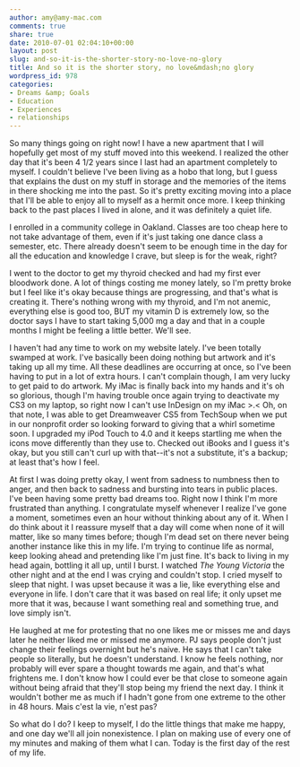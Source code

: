 ```yaml
---
author: amy@amy-mac.com
comments: true
share: true
date: 2010-07-01 02:04:10+00:00
layout: post
slug: and-so-it-is-the-shorter-story-no-love-no-glory
title: And so it is the shorter story, no love&mdash;no glory
wordpress_id: 978
categories:
- Dreams &amp; Goals
- Education
- Experiences
- relationships
---
```


So many things going on right now! I have a new apartment that I will hopefully get most of my stuff moved into this weekend. I realized the other day that it's been 4 1/2 years since I last had an apartment completely to myself. I couldn't believe I've been living as a hobo that long, but I guess that explains the dust on my stuff in storage and the memories of the items in there shocking me into the past. So it's pretty exciting moving into a place that I'll be able to enjoy all to myself as a hermit once more. I keep thinking back to the past places I lived in alone, and it was definitely a quiet life.

I enrolled in a community college in Oakland. Classes are too cheap here to not take advantage of them, even if it's just taking one dance class a semester, etc. There already doesn't seem to be enough time in the day for all the education and knowledge I crave, but sleep is for the weak, right?

I went to the doctor to get my thyroid checked and had my first ever bloodwork done. A lot of things costing me money lately, so I'm pretty broke but I feel like it's okay because things are progressing, and that's what is creating it. There's nothing wrong with my thyroid, and I'm not anemic, everything else is good too, BUT my vitamin D is extremely low, so the doctor says I have to start taking 5,000 mg a day and that in a couple months I might be feeling a little better. We'll see.

I haven't had any time to work on my website lately. I've been totally swamped at work. I've basically been doing nothing but artwork and it's taking up all my time. All these deadlines are occurring at once, so I've been having to put in a lot of extra hours. I can't complain though, I am very lucky to get paid to do artwork. My iMac is finally back into my hands and it's oh so glorious, though I'm having trouble once again trying to deactivate my CS3 on my laptop, so right now I can't use InDesign on my iMac >.< Oh, on that note, I was able to get Dreamweaver CS5 from TechSoup when we put in our nonprofit order so looking forward to giving that a whirl sometime soon. I upgraded my iPod Touch to 4.0 and it keeps startling me when the icons move differently than they use to. Checked out iBooks and I guess it's okay, but you still can't curl up with that--it's not a substitute, it's a backup; at least that's how I feel.

At first I was doing pretty okay, I went from sadness to numbness then to anger, and then back to sadness and bursting into tears in public places. I've been having some pretty bad dreams too. Right now I think I'm more frustrated than anything. I congratulate myself whenever I realize I've gone a moment, sometimes even an hour without thinking about any of it. When I do think about it I reassure myself that a day will come when none of it will matter, like so many times before; though I'm dead set on there never being another instance like this in my life. I'm trying to continue life as normal, keep looking ahead and pretending like I'm just fine. It's back to living in my head again, bottling it all up, until I burst. I watched _The Young Victoria_ the other night and at the end I was crying and couldn't stop. I cried myself to sleep that night. I was upset because it was a lie, like everything else and everyone in life. I don't care that it was based on real life; it only upset me more that it was, because I want something real and something true, and love simply isn't.

He laughed at me for protesting that no one likes me or misses me and days later he neither liked me or missed me anymore. PJ says people don't just change their feelings overnight but he's naive. He says that I can't take people so literally, but he doesn't understand. I know he feels nothing, nor probably will ever spare a thought towards me again, and that's what frightens me. I don't know how I could ever be that close to someone again without being afraid that they'll stop being my friend the next day. I think it wouldn't bother me as much if I hadn't gone from one extreme to the other in 48 hours. Mais c'est la vie, n'est pas?

So what do I do? I keep to myself, I do the little things that make me happy, and one day we'll all join nonexistence. I plan on making use of every one of my minutes and making of them what I can. Today is the first day of the rest of my life.
